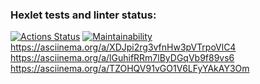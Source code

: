 ### Hexlet tests and linter status:
[![Actions Status](https://github.com/eldaromv/frontend-project-44/actions/workflows/hexlet-check.yml/badge.svg)](https://github.com/eldaromv/frontend-project-44/actions)
[![Maintainability](https://api.codeclimate.com/v1/badges/36a386a5d040c0f4cafa/maintainability)](https://codeclimate.com/github/eldaromv/frontend-project-44/maintainability)
https://asciinema.org/a/XDJpi2rg3vfnHw3pVTrpoVlC4
https://asciinema.org/a/lGuhifRRm7lByDGqVb9f89vs6
https://asciinema.org/a/TZOHQV91vGO1V6LFyYAkAY3Om